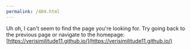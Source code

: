 ```yaml
---
permalink: /404.html
---
```

Uh oh, I can't seem to find the page you're looking for. Try going back to the previous page or navigate to the homepage: [https://verisimilitude11.github.io/](https://verisimilitude11.github.io/)
